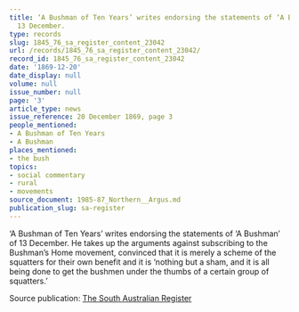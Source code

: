 ```yaml
---
title: ‘A Bushman of Ten Years’ writes endorsing the statements of ‘A Bushman’ of
  13 December.
type: records
slug: 1845_76_sa_register_content_23042
url: /records/1845_76_sa_register_content_23042/
record_id: 1845_76_sa_register_content_23042
date: '1869-12-20'
date_display: null
volume: null
issue_number: null
page: '3'
article_type: news
issue_reference: 20 December 1869, page 3
people_mentioned:
- A Bushman of Ten Years
- A Bushman
places_mentioned:
- the bush
topics:
- social commentary
- rural
- movements
source_document: 1985-87_Northern__Argus.md
publication_slug: sa-register
---
```


‘A Bushman of Ten Years’ writes endorsing the statements of ‘A Bushman’ of 13 December.  He takes up the arguments against subscribing to the Bushman’s Home movement, convinced that it is merely a scheme of the squatters for their own benefit and it is ‘nothing but a sham, and it is all being done to get the bushmen under the thumbs of a certain group of squatters.’

Source publication: [The South Australian Register](/publications/sa-register/)
